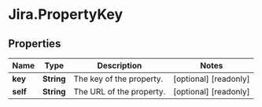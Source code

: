 # Jira.PropertyKey

## Properties

Name | Type | Description | Notes
------------ | ------------- | ------------- | -------------
**key** | **String** | The key of the property. | [optional] [readonly] 
**self** | **String** | The URL of the property. | [optional] [readonly] 


